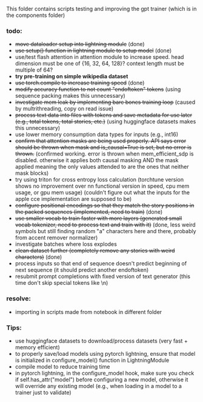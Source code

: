 This folder contains scripts testing and improving the gpt trainer (which is in the components folder)

### todo:
* ~~move dataloader setup into lightning module~~ (done)
* ~~use setup() function in lightning module to setup model~~ (done)
* use/test flash attention in attention module to increase speed. head dimension must be one of {16, 32, 64, 128}? context length must be multiple of 64?
* **try pre-training on simple wikipedia dataset**
* ~~use torch.compile to increase training speed~~ (done)
* ~~modify accuracy function to not count "endoftoken" tokens~~ (using sequence packing makes this unnecessary)
* ~~investigate mem leak by implementing bare bones training loop~~ (caused by multrithreading, copy on read issue)
* ~~process text data into files with tokens and save metadata for use later (e.g., total tokens, total stories, etc.)~~ (using huggingface datasets makes this unnecessary)
* use lower memory consumption data types for inputs (e.g., int16)
* ~~confirm that attention masks are being used properly. API says error should be thrown when mask and is_causal=True is set, but no error is thrown.~~ (confirmed working. error is thrown when mem_efficient_sdp is disabled. otherwise it applies both causal masking AND the mask applied meaning the only values attended to are the ones that neither mask blocks)
* try using triton for cross entropy loss calculation (torchtune version shows no improvement over nn functional version in speed, cpu mem usage, or gpu mem usage) (couldn't figure out what the inputs for the apple cce implementation are supposed to be)
* ~~configure positional encodings so that they match the story positions in the packed sequences (implemented, need to train)~~ (done)
* ~~use smaller vocab to train faster with more layers (generated small vocab tokenizer, need to process text and train with it)~~ (done, less weird symbols but still finding random "a" characters here and there, probably from accent remover normalizer)
* investigate batches where loss explodes
* ~~clean dataset further (completely remove any stories with weird characters)~~ (done)
* process inputs so that end of sequence doesn't predict beginning of next sequence (it should predict another endoftoken)
* resubmit prompt completions with fixed version of text generator (this time don't skip special tokens like \n)

### resolve:
* importing in scripts made from notebook in different folder

### Tips:
* use huggingface datasets to download/process datasets (very fast + memory efficient)
* to properly save/load models using pytorch lightning, ensure that model is initialized in configure_model() function in LightningModule
* compile model to reduce training time
* in pytorch lightning, in the configure_model hook, make sure you check if self.has_attr("model") before configuring a new model, otherwise it will override any existing model (e.g., when loading in a model to a trainer just to validate)


